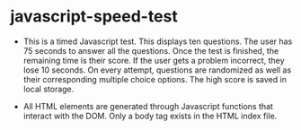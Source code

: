 # javascript-speed-test

* This is a timed Javascript test. This displays ten questions. The user has 75 seconds to answer all the questions. Once the test is finished, the remaining time is their score. If the user gets a problem incorrect, they lose 10 seconds. On every attempt, questions are randomized as well as their corresponding multiple choice options. The high score is saved in local storage.

* All HTML elements are generated through Javascript functions that interact with the DOM. Only a body tag exists in the HTML index file. 